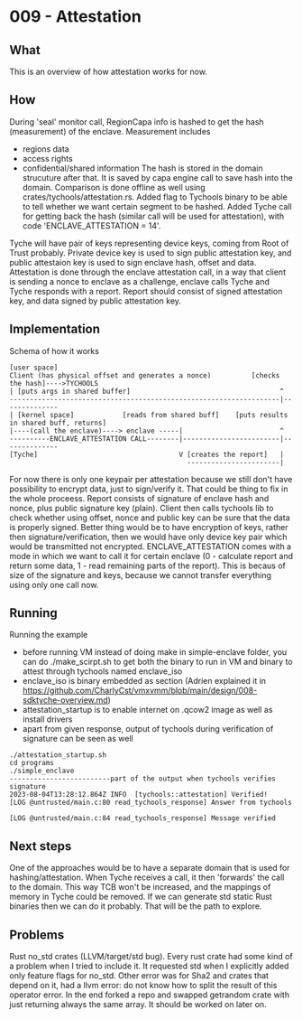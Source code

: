 # 009 - Attestation

## What

This is an overview of how attestation works for now.

## How

During 'seal' monitor call, RegionCapa info is hashed to get the hash (measurement) of the enclave. Measurement includes
-  regions data
-  access rights
-  confidential/shared information
The hash is stored in the domain strucuture after that. It is saved by capa engine call to save hash into the domain. Comparison is done offline as well using crates/tychools/attestation.rs.
Added flag to Tychools binary to be able to tell whether we want certain segment to be hashed.
Added Tyche call for getting back the hash (similar call will be used for attestation), with code 'ENCLAVE_ATTESTATION = 14'. 

Tyche will have pair of keys representing device keys, coming from Root of Trust probably. Private device key is used to sign public attestation key, and public attestaion key is used to sign enclave hash, offset and data.
Attestation is done through the enclave attestation call, in a way that client is sending a nonce to enclave as a challenge, enclave calls Tyche and Tyche responds with a report. Report should consist of signed attestation key, and data signed by public attestation key.

## Implementation

Schema of how it works

```
[user space]
Client (has physical offset and generates a nonce)          [checks the hash]---->TYCHOOLS
| [puts args in shared buffer]                                     ^
-------------------------------------------------------------------|--------------
| [kernel space]            [reads from shared buff]    [puts results in shared buff, returns]
|----(call the enclave)----> enclave -----|                        ^
----------ENCLAVE_ATTESTATION CALL--------|------------------------|--------------
[Tyche]                                   V [creates the report]   |
                                            -----------------------|
```
For now there is only one keypair per attestation because we still don't have possibility to encrypt data, just to sign/verify it. That could be thing to fix in the whole proceess. Report consists of signature of enclave hash and nonce, plus public signature key (plain). Client then calls tychools lib to check whether using offset, nonce and public key can be sure that the data is properly signed. 
Better thing would be to have encryption of keys, rather then signature/verification, then we would have only device key pair which would be transmitted not encrypted. 
ENCLAVE_ATTESTATION comes with a mode in which we want to call it for certain enclave (0 - calculate report and return some data, 1 - read remaining parts of the report). This is becaus of size of the signature and keys, because we cannot transfer everything using only one call now.

## Running

Running the example
- before running VM instead of doing make in simple-enclave folder, you can do ./make_scirpt.sh to get both the binary to run in VM and binary to attest through tychools named enclave_iso
- enclave_iso is binary embedded as section (Adrien explained it in https://github.com/CharlyCst/vmxvmm/blob/main/design/008-sdktyche-overview.md)
- attestation_startup is to enable internet on .qcow2 image as well as install drivers
- apart from given response, output of tychools during verification of signature can be seen as well
```
./attestation_startup.sh
cd programs
./simple_enclave
-------------------------part of the output when tychools verifies signature
2023-08-04T13:28:12.864Z INFO  [tychools::attestation] Verified!
[LOG @untrusted/main.c:80 read_tychools_response] Answer from tychools

[LOG @untrusted/main.c:84 read_tychools_response] Message verified
```

## Next steps

One of the approaches would be to have a separate domain that is used for hashing/attestation. When Tyche receives a call, it then 'forwards' the call to the domain. This way TCB won't be increased, and the mappings of memory in Tyche could be removed. If we can generate std static Rust binaries then we can do it probably. That will be the path to explore.

## Problems

Rust no_std crates (LLVM/target/std bug). Every rust crate had some kind of a problem when I tried to include it. It requested std when I explicitly added only feature flags for no_std. Other error was for Sha2 and crates that depend on it, had a llvm error: do not know how to split the result of this operator error. In the end forked a repo and swapped getrandom crate with just returning always the same array. It should be worked on later on.

